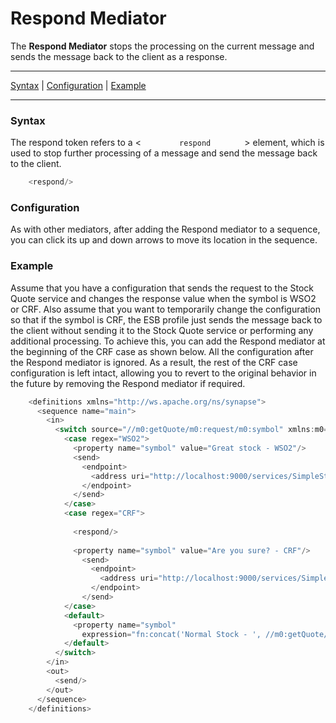 # Respond Mediator

The **Respond Mediator** stops the processing on the current message and
sends the message back to the client as a response.  

------------------------------------------------------------------------

[Syntax](#RespondMediator-Syntax) \|
[Configuration](#RespondMediator-Configuration) \|
[Example](#RespondMediator-Example)

------------------------------------------------------------------------

### Syntax

The respond token refers to a \< `         respond        ` \> element,
which is used to stop further processing of a message and send the
message back to the client.

``` java
    <respond/>
```

### Configuration

As with other mediators, after adding the Respond mediator to a
sequence, you can click its up and down arrows to move its location in
the sequence.

### Example

Assume that you have a configuration that sends the request to the Stock
Quote service and changes the response value when the symbol is WSO2 or
CRF. Also assume that you want to temporarily change the configuration
so that if the symbol is CRF, the ESB profile just sends the message
back to the client without sending it to the Stock Quote service or
performing any additional processing. To achieve this, you can add the
Respond mediator at the beginning of the CRF case as shown below. All
the configuration after the Respond mediator is ignored. As a result,
the rest of the CRF case configuration is left intact, allowing you to
revert to the original behavior in the future by removing the Respond
mediator if required.

``` java
    <definitions xmlns="http://ws.apache.org/ns/synapse">
      <sequence name="main">
        <in>
          <switch source="//m0:getQuote/m0:request/m0:symbol" xmlns:m0="http://services.samples">
            <case regex="WSO2">
              <property name="symbol" value="Great stock - WSO2"/>
              <send>
                <endpoint>
                  <address uri="http://localhost:9000/services/SimpleStockQuoteService"/>
                </endpoint>
              </send>
            </case>
            <case regex="CRF">
    
              <respond/>
    
              <property name="symbol" value="Are you sure? - CRF"/>
                <send>
                  <endpoint>
                    <address uri="http://localhost:9000/services/SimpleStockQuoteService"/>
                  </endpoint>
                </send>
            </case>
            <default>
              <property name="symbol"
                expression="fn:concat('Normal Stock - ', //m0:getQuote/m0:request/m0:symbol)" xmlns:m0="http://services.samples"/>
            </default>
          </switch>
        </in>
        <out>
          <send/>
        </out>
      </sequence>
    </definitions>
```
